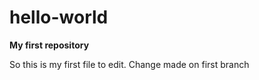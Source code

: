 # hello-world
<b>My first repository</b>

So this is my first file to edit.
Change made on first branch

